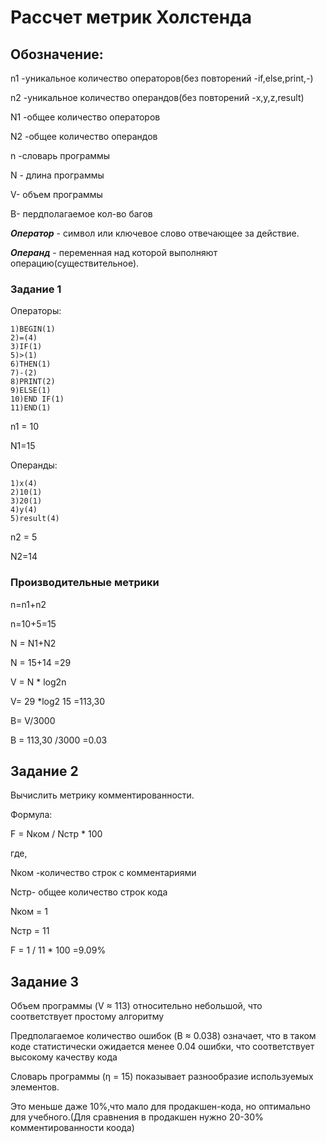 # Рассчет метрик Холстенда

## Обозначение:

n1 -уникальное количество операторов(без повторений -if,else,print,-)

n2 -уникальное количество операндов(без повторений -x,y,z,result)

N1 -общее количество операторов

N2 -общее количество операндов

n -словарь программы

N - длина программы

V- объем программы 

B- пердполагаемое кол-во багов

***Оператор*** - символ или ключевое слово отвечающее за действие.

***Операнд*** - переменная над которой выполняют операцию(существительное).

### Задание 1

Операторы: 
```
1)BEGIN(1) 
2)=(4)
3)IF(1)
5)>(1)
6)THEN(1)
7)-(2)
8)PRINT(2)
9)ELSE(1)
10)END IF(1)
11)END(1)
```
n1 = 10

N1=15

Операнды:
```
1)x(4)
2)10(1)
3)20(1)
4)y(4)
5)result(4)
```
n2 = 5

N2=14

### Производительные метрики

n=n1+n2

n=10+5=15

N = N1+N2

N = 15+14 =29

V = N * log2n

V= 29 *log2 15 =113,30 

B= V/3000

B = 113,30 /3000 =0.03

## Задание 2

Вычислить метрику комментированности.

Формула:

F = Nком / Nстр * 100

где,

Nком -количество строк с комментариями

Nстр- общее количество строк кода

Nком = 1

Nстр = 11

F = 1 / 11 * 100 =9.09%

## Задание 3

Объем программы (V ≈ 113) относительно небольшой, что соответствует простому алгоритму

Предполагаемое количество ошибок (B ≈ 0.038) означает, что в таком коде статистически ожидается менее 0.04 ошибки, что соответствует высокому качеству кода

Словарь программы (η = 15) показывает разнообразие используемых элементов.

Это меньше даже 10%,что мало для продакшен-кода, но оптимально для учебного.(Для сравнения в продакшен нужно 20-30% комментированности коода)



